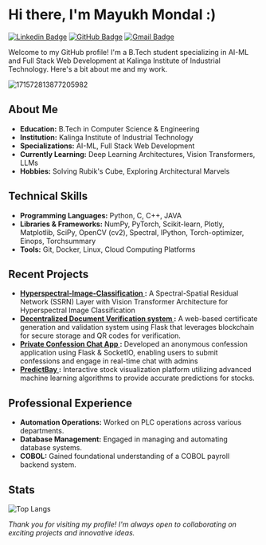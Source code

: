 # Hi there, I'm Mayukh Mondal :)

[![Linkedin Badge](https://img.shields.io/badge/-Mayukh%20Mondal-blue?style=flat-square&logo=Linkedin&logoColor=white&link=https://www.linkedin.com/in/mayukh-mondal/)](https://www.linkedin.com/in/mayukh-mondal/)
[![GitHub Badge](https://img.shields.io/badge/-Mayukh%20Mondal-black?style=flat-square&logo=github&logoColor=white&link=https://github.com/Mayukh-Mondal-Dev)](https://github.com/Mayukh-Mondal-Dev)
[![Gmail Badge](https://img.shields.io/badge/-mayukhmondal21@gmail.com-c14438?style=flat-square&logo=Gmail&logoColor=white&link=mailto:mayukh.mondal@example.com)](mailto:mayukhmondal21@gmail.com)

Welcome to my GitHub profile! I'm a B.Tech student specializing in AI-ML and Full Stack Web Development at Kalinga Institute of Industrial Technology. Here's a bit about me and my work.


<p align="center">

![171572813877205982](https://github.com/Mayukh-Mondal-Dev/Mayukh-Mondal-Dev/assets/92180806/a9844aeb-fc01-44b0-811d-e26e2467118a)

</p>

## About Me

- **Education:** B.Tech in Computer Science & Engineering
- **Institution:** Kalinga Institute of Industrial Technology
- **Specializations:** AI-ML, Full Stack Web Development
- **Currently Learning:** Deep Learning Architectures, Vision Transformers, LLMs
- **Hobbies:** Solving Rubik's Cube, Exploring Architectural Marvels

## Technical Skills

- **Programming Languages:** Python, C, C++, JAVA
- **Libraries & Frameworks:** NumPy, PyTorch, Scikit-learn, Plotly, Matplotlib, SciPy, OpenCV (cv2), Spectral, IPython, Torch-optimizer, Einops, Torchsummary
- **Tools:** Git, Docker, Linux, Cloud Computing Platforms

## Recent Projects

- **[Hyperspectral-Image-Classification ](https://github.com/Mayukh-Mondal-Dev/Hybrid-SSRN-Vision-Transformer-Architecture-For-Hyperspectral-Image-Classification):** A Spectral-Spatial Residual Network (SSRN) Layer with Vision Transformer Architecture for Hyperspectral Image Classification
- **[Decentralized Document Verification system ](https://github.com/Mayukh-Mondal-Dev/Decentralized-Document-Verifcation-System):** A web-based certificate generation and validation system using Flask that leverages blockchain for secure storage and QR codes for verification.
- **[Private Confession Chat App ](https://github.com/Mayukh-Mondal-Dev/Private-Confession-App):**  Developed an anonymous confession application using Flask & SocketIO, enabling users to submit confessions and engage in real-time chat with admins
- **[PredictBay ](https://github.com/The-Predictbay/Predictbay-V3):** Interactive stock visualization platform utilizing advanced machine learning algorithms to provide accurate predictions for stocks.



## Professional Experience

- **Automation Operations:** Worked on PLC operations across various departments.
- **Database Management:** Engaged in managing and automating database systems.
- **COBOL:** Gained foundational understanding of a COBOL payroll backend system.

## Stats

![Top Langs](https://github-readme-stats.vercel.app/api/top-langs/?username=Mayukh-Mondal-Dev&theme=radical)




*Thank you for visiting my profile! I'm always open to collaborating on exciting projects and innovative ideas.*

